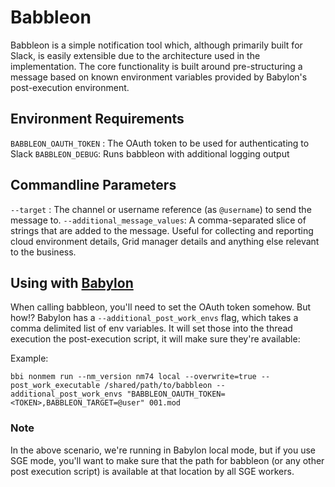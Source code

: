 # Babbleon

Babbleon is a simple notification tool which, although primarily built for Slack, is easily extensible due to the 
architecture used in the implementation. The core functionality is built around pre-structuring a message based on known
environment variables provided by Babylon's post-execution environment. 


## Environment Requirements

`BABBLEON_OAUTH_TOKEN` : The OAuth token to be used for authenticating to Slack
`BABBLEON_DEBUG`: Runs babbleon with additional logging output


## Commandline Parameters
`--target` : The channel or username reference (as `@username`) to send the message to.
`--additional_message_values`: A comma-separated slice of strings that are added to the message. Useful for collecting
and reporting cloud environment details, Grid manager details and anything else relevant to the business.

## Using with [Babylon](https://www.github.com/metrumresearchgroup/babylon)
When calling babbleon, you'll need to set the OAuth token somehow. But how!? Babylon has a `--additional_post_work_envs`
flag, which takes a comma delimited list of env variables. It will set those into the thread execution the 
post-execution script, it will make sure they're available:

Example:
```
bbi nonmem run --nm_version nm74 local --overwrite=true --post_work_executable /shared/path/to/babbleon --additional_post_work_envs "BABBLEON_OAUTH_TOKEN=<TOKEN>,BABBLEON_TARGET=@user" 001.mod
```
### Note
In the above scenario, we're running in Babylon local mode, but if you use SGE mode, you'll want to make sure that the path
for babbleon (or any other post execution script) is available at that location by all SGE workers.